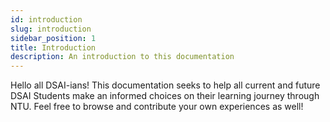 ```yaml
---
id: introduction
slug: introduction
sidebar_position: 1
title: Introduction
description: An introduction to this documentation
---
```


Hello all DSAI-ians! This documentation seeks to help all current and future DSAI Students make an informed choices on their learning journey through NTU. Feel free to browse and contribute your own experiences as well!
